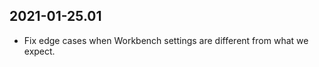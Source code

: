 2021-01-25.01
-------------

* Fix edge cases when Workbench settings are different from what we expect.
